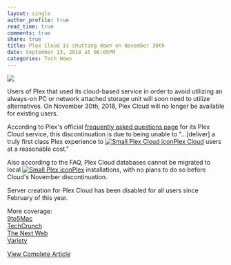 ```yaml
---
layout: single
author_profile: true
read_time: true
comments: true
share: true
title: Plex Cloud is shutting down on November 30th
date: September 13, 2018 at 06:05PM
categories: Tech News
---
```

<img class="align-center" src="%20http://d2.alternativeto.net/dist/icons/plex-cloud_98423.png?width=36&amp;height=36&amp;mode=crop&amp;upscale=false">
<p><p>Users of Plex that used its cloud-based service in order to avoid utilizing an always-on PC or network attached storage unit will soon need to utilize alternatives. On November 30th, 2018, Plex Cloud will no longer be available for existing users.</p>
<p>According to Plex's official <a href="https://support.plex.tv/articles/226825168-faq-plex-cloud/" rel="nofollow">frequently asked questions page</a> for its Plex Cloud service, this discontinuation is due to being unable to &quot;...[deliver] a truly first class Plex experience to <a href='//alternativeto.net/software/plex-cloud/'><img alt='Small Plex Cloud icon' class='mini-app-icon' src='//d2.alternativeto.net/dist/icons/plex-cloud_98423.png?width=36&height=36&mode=crop&upscale=false' />Plex Cloud</a> users at a reasonable cost.&quot;</p>
<p>Also according to the FAQ, Plex Cloud databases cannot be migrated to local <a href='//alternativeto.net/software/plex/'><img alt='Small Plex icon' class='mini-app-icon' src='//d2.alternativeto.net/dist/icons/plex_67777.png?width=36&height=36&mode=crop&upscale=false' />Plex</a> installations, with no plans to do so before Cloud's November discontinuation.</p>
<p>Server creation for Plex Cloud has been disabled for all users since February of this year.</p>
<p>More coverage:<br />
<a href="https://9to5mac.com/2018/09/11/plex-cloud-dead-november-30/" rel="nofollow">9to5Mac</a><br />
<a href="https://techcrunch.com/2018/09/11/plex-cloud-will-shut-down-november-30-due-to-technical-challenges/" rel="nofollow">TechCrunch</a><br />
<a href="https://thenextweb.com/apps/2018/09/12/plex-is-killing-off-its-cloud-streaming-service-this-november/" rel="nofollow">The Next Web</a><br />
<a href="https://variety.com/2018/digital/news/plex-cloud-shutting-down-1202936840/" rel="nofollow">Variety</a></p>
</p>
<a class="btn btn--info" href="https://alternativeto.net/news/2018/9/plex-cloud-is-shutting-down-on-november-30th">View Complete Article</a>